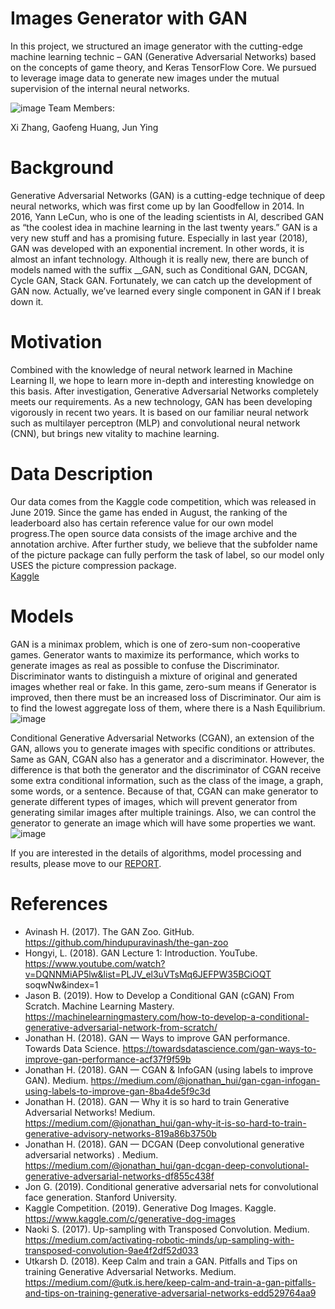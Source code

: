 # Images Generator with GAN
In this project, we structured an image generator with the cutting-edge machine learning technic – GAN (Generative Adversarial Networks) based on the concepts of game theory, and Keras TensorFlow Core. We pursued to leverage image data to generate new images under the mutual supervision of the internal neural networks.

![image](https://github.com/f0000000x/Images-Generator-with-GAN/blob/master/Images/GAN.png)
Team Members:

Xi Zhang, Gaofeng Huang, Jun Ying

# Background

Generative Adversarial Networks (GAN) is a cutting-edge technique of deep neural networks, which was first come up by Ian Goodfellow in 2014. In 2016, Yann LeCun, who is one of the leading scientists in AI, described GAN as “the coolest idea in machine learning in the last twenty years.”
GAN is a very new stuff and has a promising future. Especially in last year (2018), GAN was developed with an exponential increment. In other words, it is almost an infant technology. Although it is really new, there are bunch of models named with the suffix __GAN, such as Conditional GAN, DCGAN, Cycle GAN, Stack GAN. Fortunately, we can catch up the development of GAN now. Actually, we’ve learned every single component in GAN if I break down it.

# Motivation

Combined with the knowledge of neural network learned in Machine Learning II, we hope to learn more in-depth and interesting knowledge on this basis. After investigation, Generative Adversarial Networks completely meets our requirements. As a new technology, GAN has been developing vigorously in recent two years. It is based on our familiar neural network such as multilayer perceptron (MLP) and convolutional neural network (CNN), but brings new vitality to machine learning.


# Data Description

Our data comes from the Kaggle code competition, which was released in June 2019. Since the game has ended in August, the ranking of the leaderboard also has certain reference value for our own model progress.The open source data consists of the image archive and the annotation archive. After further study, we believe that the subfolder name of the picture package can fully perform the task of label, so our model only USES the picture compression package.  
[Kaggle](https://www.kaggle.com/c/generative-dog-images)


# Models

GAN is a minimax problem, which is one of zero-sum non-cooperative games. Generator wants to maximize its performance, which works to generate images as real as possible to confuse the Discriminator. Discriminator wants to distinguish a mixture of original and generated images whether real or fake. In this game, zero-sum means if Generator is improved, then there must be an increased loss of Discriminator. Our aim is to find the lowest aggregate loss of them, where there is a Nash Equilibrium.  
![image](https://github.com/f0000000x/Images-Generator-with-GAN/blob/master/Images/strGan.png)

Conditional Generative Adversarial Networks (CGAN), an extension of the GAN, allows you to generate images with specific conditions or attributes. Same as GAN, CGAN also has a generator and a discriminator. However, the difference is that both the generator and the discriminator of CGAN receive some extra conditional information, such as the class of the image, a graph, some words, or a sentence. Because of that, CGAN can make generator to generate different types of images, which will prevent generator from generating similar images after multiple trainings. Also, we can control the generator to generate an image which will have some properties we want.
![image](https://github.com/f0000000x/Images-Generator-with-GAN/blob/master/Images/strCGAN.png)

If you are interested in the details of algorithms, model processing and results, please move to our [REPORT](https://github.com/f0000000x/Images-Generator-with-GAN/blob/master/Final-Group-Project-Report/FinalReport.pdf).


# References
* Avinash H. (2017). The GAN Zoo. GitHub. https://github.com/hindupuravinash/the-gan-zoo
* Hongyi, L. (2018). GAN Lecture 1: Introduction. YouTube. https://www.youtube.com/watch?v=DQNNMiAP5lw&list=PLJV_el3uVTsMq6JEFPW35BCiOQT soqwNw&index=1
* Jason B. (2019). How to Develop a Conditional GAN (cGAN) From Scratch. Machine Learning Mastery. https://machinelearningmastery.com/how-to-develop-a-conditional-generative-adversarial-network-from-scratch/
* Jonathan H. (2018). GAN — Ways to improve GAN performance. Towards Data Science. https://towardsdatascience.com/gan-ways-to-improve-gan-performance-acf37f9f59b
* Jonathan H. (2018). GAN — CGAN & InfoGAN (using labels to improve GAN). Medium. https://medium.com/@jonathan_hui/gan-cgan-infogan-using-labels-to-improve-gan-8ba4de5f9c3d
* Jonathan H. (2018). GAN — Why it is so hard to train Generative Adversarial Networks! Medium. https://medium.com/@jonathan_hui/gan-why-it-is-so-hard-to-train-generative-advisory-networks-819a86b3750b
* Jonathan H. (2018). GAN — DCGAN (Deep convolutional generative adversarial networks) . Medium. https://medium.com/@jonathan_hui/gan-dcgan-deep-convolutional-generative-adversarial-networks-df855c438f
* Jon G. (2019). Conditional generative adversarial nets for convolutional face generation. Stanford University.
* Kaggle Competition. (2019). Generative Dog Images. Kaggle. https://www.kaggle.com/c/generative-dog-images
* Naoki S. (2017). Up-sampling with Transposed Convolution. Medium. https://medium.com/activating-robotic-minds/up-sampling-with-transposed-convolution-9ae4f2df52d033
* Utkarsh D. (2018). Keep Calm and train a GAN. Pitfalls and Tips on training Generative Adversarial Networks. Medium. https://medium.com/@utk.is.here/keep-calm-and-train-a-gan-pitfalls-and-tips-on-training-generative-adversarial-networks-edd529764aa9
